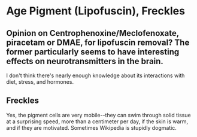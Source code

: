 # Age Pigment (Lipofuscin), Freckles

## Opinion on Centrophenoxine/Meclofenoxate, piracetam or DMAE, for lipofuscin removal? The former particularly seems to have interesting effects on neurotransmitters in the brain.
I don't think there's nearly enough knowledge about its interactions with diet, stress, and hormones. 

## Freckles
Yes, the pigment cells are very mobile--they can swim through solid tissue at a surprising speed, more than a centimeter per day, if the skin is warm, and if they are motivated. Sometimes Wikipedia is stupidly dogmatic.
